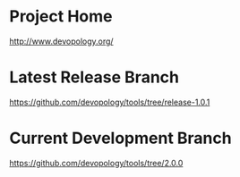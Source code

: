 
# Project Home
http://www.devopology.org/

# Latest Release Branch
https://github.com/devopology/tools/tree/release-1.0.1

# Current Development Branch
https://github.com/devopology/tools/tree/2.0.0
